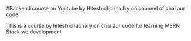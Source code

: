 #Backend course on Youtube by Hitesh choahadry on channel of chai aur code


This is a course by hitesh chauhary on chai aur code for learning MERN Stack we development
